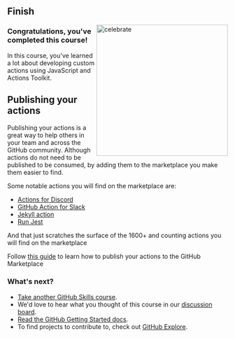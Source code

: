 <!--
  <<< Author notes: Finish >>>
  Review what we learned, ask for feedback, provide next steps.
-->

## Finish

<img src=https://octodex.github.com/images/poptocat_v2.png alt=celebrate width=300 align=right>

### Congratulations, you've completed this course!

In this course, you've learned a lot about developing custom actions using JavaScript and Actions Toolkit.

## Publishing your actions

Publishing your actions is a great way to help others in your team and across the GitHub community. Although actions do not need to be published to be consumed, by adding them to the marketplace you make them easier to find.

Some notable actions you will find on the marketplace are:

- [Actions for Discord](https://github.com/marketplace/actions/actions-for-discord)
- [GitHub Action for Slack](https://github.com/marketplace/actions/github-action-for-slack)
- [Jekyll action](https://github.com/marketplace/actions/jekyll-action)
- [Run Jest](https://github.com/marketplace/actions/run-jest)

And that just scratches the surface of the 1600+ and counting actions you will find on the marketplace

Follow [this guide](https://help.github.com/en/actions/automating-your-workflow-with-github-actions/publishing-actions-in-github-marketplace#publishing-an-action) to learn how to publish your actions to the GitHub Marketplace

### What's next?

- [Take another GitHub Skills course](https://github.com/skills).
- We'd love to hear what you thought of this course in our [discussion board](https://github.com/orgs/skills/discussions/categories/write-javascript-actions).
- [Read the GitHub Getting Started docs](https://docs.github.com/en/get-started).
- To find projects to contribute to, check out [GitHub Explore](https://github.com/explore).
